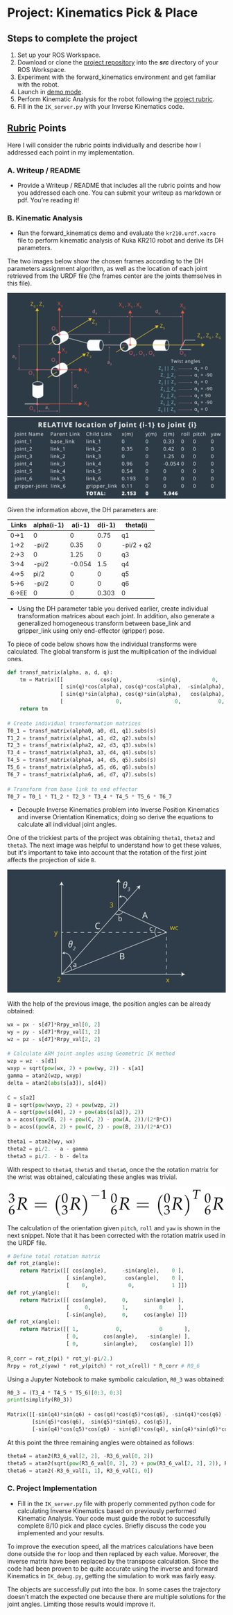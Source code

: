 # Project: Kinematics Pick & Place
## Steps to complete the project
1. Set up your ROS Workspace.
2. Download or clone the [project repository](https://github.com/udacity/RoboND-Kinematics-Project) into the ***src*** directory of your ROS Workspace.  
3. Experiment with the forward_kinematics environment and get familiar with the robot.
4. Launch in [demo mode](https://classroom.udacity.com/nanodegrees/nd209/parts/7b2fd2d7-e181-401e-977a-6158c77bf816/modules/8855de3f-2897-46c3-a805-628b5ecf045b/lessons/91d017b1-4493-4522-ad52-04a74a01094c/concepts/ae64bb91-e8c4-44c9-adbe-798e8f688193).
5. Perform Kinematic Analysis for the robot following the [project rubric](https://review.udacity.com/#!/rubrics/972/view).
6. Fill in the `IK_server.py` with your Inverse Kinematics code.

[//]: # (Image References)
[frames]: ./misc_images/frames.png
[urdf]: ./misc_images/urdf_values.png
[Orientation]: ./misc_images/wrist_orientation.png
[position]: ./misc_images/wrist_position.png

## [Rubric](https://review.udacity.com/#!/rubrics/972/view) Points
Here I will consider the rubric points individually and describe how I addressed each point in my implementation.  

### A. Writeup / README

* Provide a Writeup / README that includes all the rubric points and how you addressed each one.  You can submit your writeup as markdown or pdf.
You're reading it!

### B. Kinematic Analysis
* Run the forward_kinematics demo and evaluate the `kr210.urdf.xacro` file to perform kinematic analysis of Kuka KR210 robot and derive its DH parameters.

The two images below show the chosen frames according to the DH parameters assignment algorithm, as well as the location of each joint retrieved from the URDF file (the frames center are the joints themselves in this file).

![DH frames][frames]
![URDF values][urdf]

Given the information above, the DH parameters are:

| Links | alpha(i-1) | a(i-1) | d(i-1) | theta(i)   |
| ----- | ---------- | ------ | ------ | ---------- |
| 0->1  | 0          | 0      | 0.75   | q1         |
| 1->2  | -pi/2      | 0.35   | 0      | -pi/2 + q2 |
| 2->3  | 0          | 1.25   | 0      | q3         |
| 3->4  | -pi/2      | -0.054 | 1.5    | q4         |
| 4->5  | pi/2       | 0      | 0      | q5         |
| 5->6  | -pi/2      | 0      | 0      | q6         |
| 6->EE | 0          | 0      | 0.303  | 0          |

* Using the DH parameter table you derived earlier, create individual transformation matrices about each joint. In addition, also generate a generalized homogeneous transform between base_link and gripper_link using only end-effector (gripper) pose.

To piece of code below shows how the individual transforms were calculated. The global transform is just the multiplication of the individual ones.

```python
def transf_matrix(alpha, a, d, q):
    tm = Matrix([[            cos(q),           -sin(q),          0,                a],
                 [ sin(q)*cos(alpha), cos(q)*cos(alpha),  -sin(alpha),  -sin(alpha)*d],
                 [ sin(q)*sin(alpha), cos(q)*sin(alpha),   cos(alpha),   cos(alpha)*d],
                 [                 0,                 0,            0,              1]])
    return tm

# Create individual transformation matrices
T0_1 = transf_matrix(alpha0, a0, d1, q1).subs(s)
T1_2 = transf_matrix(alpha1, a1, d2, q2).subs(s)
T2_3 = transf_matrix(alpha2, a2, d3, q3).subs(s)
T3_4 = transf_matrix(alpha3, a3, d4, q4).subs(s)
T4_5 = transf_matrix(alpha4, a4, d5, q5).subs(s)
T5_6 = transf_matrix(alpha5, a5, d6, q6).subs(s)
T6_7 = transf_matrix(alpha6, a6, d7, q7).subs(s)

# Transform from base link to end effector
T0_7 = T0_1 * T1_2 * T2_3 * T3_4 * T4_5 * T5_6 * T6_7
```

* Decouple Inverse Kinematics problem into Inverse Position Kinematics and inverse Orientation Kinematics; doing so derive the equations to calculate all individual joint angles.

One of the trickiest parts of the project was obtaining `theta1`, `theta2` and `theta3`. The next image was helpful to understand how to get these values, but it's important to take into account that the rotation of the first joint affects the projection of side `B`.

![alt text][position]

With the help of the previous image, the position angles can be already obtained:

```python
wx = px - s[d7]*Rrpy_val[0, 2]
wy = py - s[d7]*Rrpy_val[1, 2]
wz = pz - s[d7]*Rrpy_val[2, 2]

# Calculate ARM joint angles using Geometric IK method
wzp = wz - s[d1]
wxyp = sqrt(pow(wx, 2) + pow(wy, 2)) - s[a1]
gamma = atan2(wzp, wxyp)
delta = atan2(abs(s[a3]), s[d4])

C = s[a2]
B = sqrt(pow(wxyp, 2) + pow(wzp, 2))
A = sqrt(pow(s[d4], 2) + pow(abs(s[a3]), 2))
a = acos((pow(B, 2) + pow(C, 2) - pow(A, 2))/(2*B*C))
b = acos((pow(A, 2) + pow(C, 2) - pow(B, 2))/(2*A*C))

theta1 = atan2(wy, wx)
theta2 = pi/2. - a - gamma
theta3 = pi/2. - b - delta
```

With respect to `theta4`, `theta5` and `theta6`, once the the rotation matrix for the wrist was obtained, calculating these angles was trivial.

![alt text][orientation]

The calculation of the orientation given `pitch`, `roll` and `yaw` is shown in the next snippet. Note that it has been corrected with the rotation matrix used in the URDF file.

```python
# Define total rotation matrix
def rot_z(angle):
    return Matrix([[ cos(angle),     -sin(angle),    0 ],
                   [ sin(angle),      cos(angle),    0 ],
                   [    0,             0,            1 ]])
def rot_y(angle):
    return Matrix([[ cos(angle),     0,     sin(angle) ],
                   [     0,          1,          0     ],
                   [-sin(angle),     0,     cos(angle) ]])
def rot_x(angle):
    return Matrix([[ 1,            0,            0       ],
                   [ 0,        cos(angle),   -sin(angle) ],
                   [ 0,        sin(angle),    cos(angle) ]])

R_corr = rot_z(pi) * rot_y(-pi/2.)
Rrpy = rot_z(yaw) * rot_y(pitch) * rot_x(roll) * R_corr # R0_6
```

Using a Jupyter Notebook to make symbolic calculation, `R0_3` was obtained:

```python
R0_3 = (T3_4 * T4_5 * T5_6)[0:3, 0:3]
print(simplify(R0_3))

Matrix([[-sin(q4)*sin(q6) + cos(q4)*cos(q5)*cos(q6), -sin(q4)*cos(q6) - sin(q6)*cos(q4)*cos(q5), -sin(q5)*cos(q4)],
        [sin(q5)*cos(q6), -sin(q5)*sin(q6), cos(q5)],
        [-sin(q4)*cos(q5)*cos(q6) - sin(q6)*cos(q4), sin(q4)*sin(q6)*cos(q5) - cos(q4)*cos(q6), sin(q4)*sin(q5)]])
```

At this point the three remaining angles were obtained as follows:

```python
theta4 = atan2(R3_6_val[2, 2], -R3_6_val[0, 2])
theta5 = atan2(sqrt(pow(R3_6_val[0, 2], 2) + pow(R3_6_val[2, 2], 2)), R3_6_val[1, 2])
theta6 = atan2(-R3_6_val[1, 1], R3_6_val[1, 0])
```

### C. Project Implementation

* Fill in the `IK_server.py` file with properly commented python code for calculating Inverse Kinematics based on previously performed Kinematic Analysis. Your code must guide the robot to successfully complete 8/10 pick and place cycles. Briefly discuss the code you implemented and your results.

To improve the execution speed, all the matrices calculations have been done outside the `for` loop and then replaced by each value. Moreover, the inverse matrix have been replaced by the transpose calculation. Since the code had been proven to be quite accurate using the inverse and forward Kinematics in `IK_debug.py`, getting the simulation to work was fairly easy.

The objects are successfully put into the box. In some cases the trajectory doesn't match the expected one because there are multiple solutions for the joint angles. Limiting those results would improve it.
